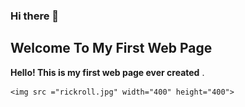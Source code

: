 ### Hi there 👋

<!--
**shoutcape/shoutcape** is a ✨ _special_ ✨ repository because its `README.md` (this file) appears on your GitHub profile.

Here are some ideas to get you started:

- 🔭 I’m currently working on ...
- 🌱 I’m currently learning to code
- 👯 I’m looking to collaborate on ...
- 🤔 I’m looking for help with coding
- 💬 Ask me about coding
- 📫 How to reach me: 
- 😄 Pronouns: ...
- ⚡ Fun fact: coding is hard
-->


<!DOCTYPE html>
<html>
<head>
    <title>First web page ever</title>
</head>
<body>
    <h2>Welcome To My First Web Page</h2>
    <p><strong>Hello! This is my first web page ever created</strong> .</p>

    <img src ="rickroll.jpg" width="400" height="400"> 
</body>


</html>
